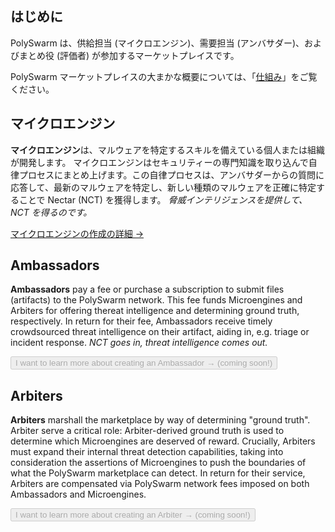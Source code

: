 ## はじめに

PolySwarm は、供給担当 (マイクロエンジン)、需要担当 (アンバサダー)、およびまとめ役 (評価者) が参加するマーケットプレイスです。

PolySwarm マーケットプレイスの大まかな概要については、「[仕組み](https://polyswarm.io/how_it_works/)」をご覧ください。

## マイクロエンジン

**マイクロエンジン**は、マルウェアを特定するスキルを備えている個人または組織が開発します。 マイクロエンジンはセキュリティーの専門知識を取り込んで自律プロセスにまとめ上げます。この自律プロセスは、アンバサダーからの質問に応答して、最新のマルウェアを特定し、新しい種類のマルウェアを正確に特定することで Nectar (NCT) を獲得します。 *脅威インテリジェンスを提供して、NCT を得るのです。*

[マイクロエンジンの作成の詳細 →](/concepts-participants-microengine/)

## Ambassadors

**Ambassadors** pay a fee or purchase a subscription to submit files (artifacts) to the PolySwarm network. This fee funds Microengines and Arbiters for offering thereat intelligence and determining ground truth, respectively. In return for their fee, Ambassadors receive timely crowdsourced threat intelligence on their artifact, aiding in, e.g. triage or incident response. *NCT goes in, threat intelligence comes out.*

<button disabled>I want to learn more about creating an Ambassador → (coming soon!)</button>

## Arbiters

**Arbiters** marshall the marketplace by way of determining "ground truth". Arbiter serve a critical role: Arbiter-derived ground truth is used to determine which Microengines are deserved of reward. Crucially, Arbiters must expand their internal threat detection capabilities, taking into consideration the assertions of Microengines to push the boundaries of what the PolySwarm marketplace can detect. In return for their service, Arbiters are compensated via PolySwarm network fees imposed on both Ambassadors and Microengines.

<button disabled>I want to learn more about creating an Arbiter → (coming soon!)</button>
